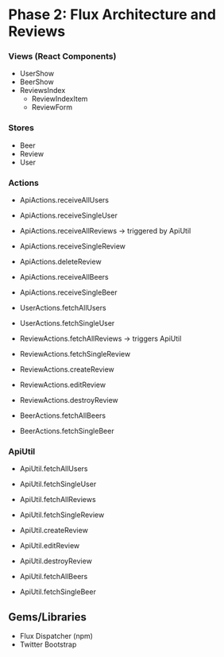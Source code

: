 # Phase 2: Flux Architecture and Reviews

### Views (React Components)
* UserShow
* BeerShow
* ReviewsIndex
  - ReviewIndexItem
  - ReviewForm

### Stores
* Beer
* Review
* User

### Actions

* ApiActions.receiveAllUsers
* ApiActions.receiveSingleUser


* ApiActions.receiveAllReviews -> triggered by ApiUtil
* ApiActions.receiveSingleReview
* ApiActions.deleteReview

* ApiActions.receiveAllBeers
* ApiActions.receiveSingleBeer

* UserActions.fetchAllUsers
* UserActions.fetchSingleUser

* ReviewActions.fetchAllReviews -> triggers ApiUtil
* ReviewActions.fetchSingleReview
* ReviewActions.createReview
* ReviewActions.editReview
* ReviewActions.destroyReview

* BeerActions.fetchAllBeers
* BeerActions.fetchSingleBeer

### ApiUtil

* ApiUtil.fetchAllUsers
* ApiUtil.fetchSingleUser

* ApiUtil.fetchAllReviews
* ApiUtil.fetchSingleReview
* ApiUtil.createReview
* ApiUtil.editReview
* ApiUtil.destroyReview


* ApiUtil.fetchAllBeers
* ApiUtil.fetchSingleBeer

## Gems/Libraries
* Flux Dispatcher (npm)
* Twitter Bootstrap
